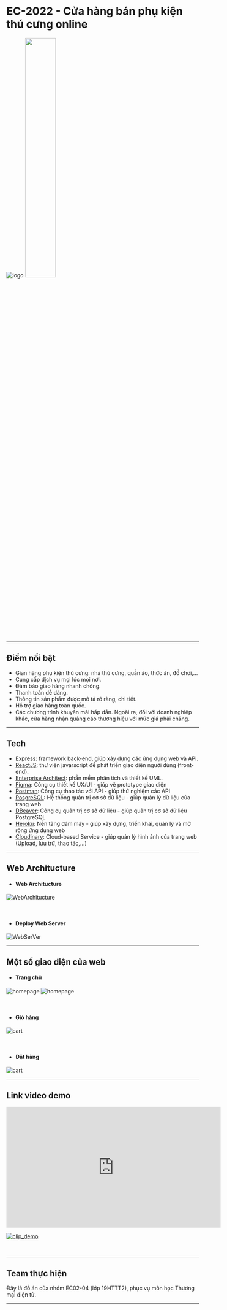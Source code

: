 # EC-2022 - Cửa hàng bán phụ kiện thú cưng online
![logo](https://res.cloudinary.com/ec-2022-lam-zau-khum-kho/image/upload/w_200,c_scale/v1655547531/Huimitu-Logo-Final_zakn2y.png)
<a href="https://www.ctdb.hcmus.edu.vn/vi/"><img src="https://res.cloudinary.com/ec-2022-lam-zau-khum-kho/image/upload/v1661346143/Web%20Architucture/fitus_qqrytl.png" width='40%' height='40%'/></a>

-----------------

## Điểm nổi bật
- Gian hàng phụ kiện thú cưng: nhà thú cưng, quần áo, thức ăn, đồ chơi,...
- Cung cấp dịch vụ mọi lúc mọi nơi.
- Đảm bảo giao hàng nhanh chóng.
- Thanh toán dễ dàng.
- Thông tin sản phẩm được mô tả rõ ràng, chi tiết.
- Hỗ trợ giao hàng toàn quốc.
- Các chương trình khuyến mãi hấp dẫn.
Ngoài ra, đối với doanh nghiệp khác, cửa hàng nhận quảng cáo thương hiệu với mức giá phải chăng.
-----------------

## Tech
- [Express](https://expressjs.com): framework back-end, giúp xây dựng các ứng dụng web và API.
- [ReactJS](https://reactjs.org): thư viện javarscript để phát triển giao diện người dùng (front-end).
- [Enterprise Architect](https://sparxsystems.com): phần mềm phân tích và thiết kế UML.
- [Figma](https://www.figma.com/): Công cụ thiết kế UX/UI - giúp vẽ prototype giao diện
- [Postman](https://www.postman.com/): Công cụ thao tác với API - giúp thử nghiệm các API
- [PosgreSQL](https://www.postgresql.org/): Hệ thống quản trị cơ sở dữ liệu - giúp quản lý dữ liệu của trang web
- [DBeaver](https://dbeaver.io/): Công cụ quản trị cơ sở dữ liệu - giúp quản trị cơ sở dữ liệu PostgreSQL
- [Heroku](https://www.heroku.com/): Nền tảng đám mây - giúp xây dựng, triển khai, quản lý và mở rộng ứng dụng web
- [Cloudinary](https://cloudinary.com/): Cloud-based Service - giúp quản lý hình ảnh của trang web (Upload, lưu trữ, thao tác,...)
-----------------

## Web Architucture

- #### Web Architucture
![WebArchitucture](https://res.cloudinary.com/ec-2022-lam-zau-khum-kho/image/upload/v1661272657/Web%20Architucture/Web_Architucture_tyogof.png)

<br/>

- #### Deploy Web Server
![WebSerVer](https://res.cloudinary.com/ec-2022-lam-zau-khum-kho/image/upload/v1661272655/Web%20Architucture/Deploy_Web_Server_dgd2yu.png)

-----------------


## Một số giao diện của web

- #### Trang chủ
![homepage](https://res.cloudinary.com/ec-2022-lam-zau-khum-kho/image/upload/v1661349510/Web%20Architucture/UI/Homepage-1_tzabu7.png)
![homepage](https://res.cloudinary.com/ec-2022-lam-zau-khum-kho/image/upload/v1661350496/Web%20Architucture/UI/Homepage-2_m8yj2r.png)

<br/>

- #### Giỏ hàng
![cart](https://res.cloudinary.com/ec-2022-lam-zau-khum-kho/image/upload/v1661349510/Web%20Architucture/UI/Cart_bxxyzg.png)

<br/>

- #### Đặt hàng
![cart](https://res.cloudinary.com/ec-2022-lam-zau-khum-kho/image/upload/v1661349509/Web%20Architucture/UI/payment_gvfydf.png)

-----------------

## Link video demo

<iframe width="560" height="315" src="https://www.youtube.com/embed/1qykuExgqUk" title="YouTube video player" frameborder="0" allow="accelerometer; autoplay; clipboard-write; encrypted-media; gyroscope; picture-in-picture" allowfullscreen></iframe>

[![clip_demo](https://res.cloudinary.com/ec-2022-lam-zau-khum-kho/image/upload/v1662995940/background/background_demo_lyt5ue.png)](https://youtu.be/1qykuExgqUk)

<br/>

-----------------


## Team thực hiện

Đây là đồ án của nhóm EC02-04 (lớp 19HTTT2), phục vụ môn học Thương mại điện tử.

-----------------
